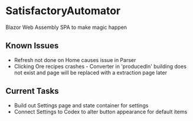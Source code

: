 # SatisfactoryAutomator
Blazor Web Assembly SPA to make magic happen

## Known Issues
- Refresh not done on Home causes issue in Parser
- Clicking Ore recipes crashes - Converter in 'producedIn' building does not exist and page will be replaced with a extraction page later

## Current Tasks
- Build out Settings page and state container for settings
- Connect Settings to Codex to alter button appearance for default items
